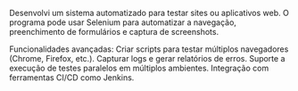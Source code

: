 Desenvolvi um sistema automatizado para testar sites ou aplicativos web. O programa pode usar Selenium para automatizar a navegação, preenchimento de formulários e captura de screenshots.

Funcionalidades avançadas:
Criar scripts para testar múltiplos navegadores (Chrome, Firefox, etc.).
Capturar logs e gerar relatórios de erros.
Suporte a execução de testes paralelos em múltiplos ambientes.
Integração com ferramentas CI/CD como Jenkins.

